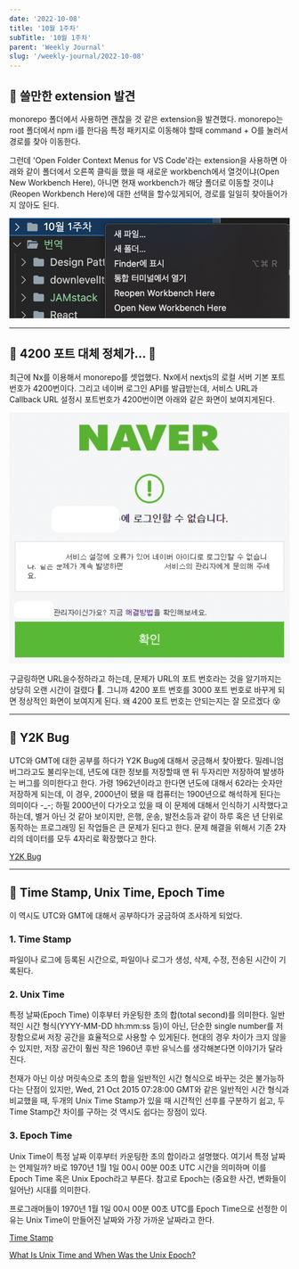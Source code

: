 ```yaml
---
date: '2022-10-08'
title: '10월 1주차'
subTitle: '10월 1주차'
parent: 'Weekly Journal'
slug: '/weekly-journal/2022-10-08'
---
```


## 📌 쓸만한 extension 발견

monorepo 폴더에서 사용하면 괜찮을 것 같은 extension을 발견했다. monorepo는 root 폴더에서 npm i를 한다음 특정 패키지로 이동해야 할때 command + O를 눌러서 경로를 찾아 이동한다.

그런데 'Open Folder Context Menus for VS Code'라는 extension을 사용하면 아래와 같이 폴더에서 오른쪽 클릭을 했을 때 새로운 workbench에서 열것이냐(Open New Workbench Here), 아니면 현재 workbench가 해당 폴더로 이동할 것이냐(Reopen Workbench Here)에 대한 선택을 할수있게되어, 경로를 일일히 찾아들어가지 않아도 된다.

![](./extension.png)

---

## 📌 4200 포트 대체 정체가... 🤮

최근에 Nx를 이용해서 monorepo를 셋업했다. Nx에서 nextjs의 로컬 서버 기본 포트 번호가 4200번이다. 그리고 네이버 로그인 API를 발급받는데, 서비스 URL과 Callback URL 설정시 포트번호가 4200번이면 아래와 같은 화면이 보여지게된다.

![](4200port.png)

구글링하면 URL을수정하라고 하는데, 문제가 URL의 포트 번호라는 것을 알기까지는 상당히 오랜 시간이 걸렸다 🤯. 그니까 4200 포트 번호를 3000 포트 번호로 바꾸게 되면 정상적인 화면이 보여지게 된다. 왜 4200 포트 번호는 안되는지는 잘 모르겠다 😵

---

## 📌 Y2K Bug

UTC와 GMT에 대한 공부를 하다가 Y2K Bug에 대해서 궁금해서 찾아봤다. 밀레니엄 버그라고도 불리우는데, 년도에 대한 정보를 저장할때 맨 뒤 두자리만 저장하여 발생하는 버그를 의미한다고 한다. 가령 1962년이라고 한다면 년도에 대해서 62라는 숫자만 저장하게 되는데, 이 경우, 2000년이 됐을 때 컴퓨터는 1900년으로 해석하게 된다는 의미이다 -_-; 하필 2000년이 다가오고 있을 때 이 문제에 대해서 인식하기 시작했다고 하는데, 별거 아닌 것 같아 보이지만, 은행, 운송, 발전소등과 같이 하루 혹은 년 단위로 동작하는 프로그래밍 된 작업들은 큰 문제가 된다고 한다. 문제 해결을 위해서 기존 2자리의 데이터를 모두 4자리로 확장했다고 한다.

[Y2K Bug](https://education.nationalgeographic.org/resource/Y2K-bug)

---

## 📌 Time Stamp, Unix Time, Epoch Time
이 역시도 UTC와 GMT에 대해서 공부하다가 궁금하여 조사하게 되었다.

### 1. Time Stamp
파일이나 로그에 등록된 시간으로, 파일이나 로그가 생성, 삭제, 수정, 전송된 시간이 기록된다.

### 2. Unix Time
특정 날짜(Epoch Time) 이후부터 카운팅한 초의 합(total second)를 의미한다. 일반적인 시간 형식(YYYY-MM-DD hh:mm:ss 등)이 아닌, 단순한 single number를 저장함으로써 저장 공간을 효율적으로 사용할 수 있게된다. 현대의 경우 차이가 크지 않을 수 있지만, 저장 공간이 훨씬 작은 1960년 후반 유닉스를 생각해본다면 이야기가 달라진다.

천재가 아닌 이상 머릿속으로 초의 합을 일반적인 시간 형식으로 바꾸는 것은 불가능하다는 단점이 있지만, Wed, 21 Oct 2015 07:28:00 GMT와 같은 일반적인 시간 형식과 비교했을 때, 두개의 Unix Time Stamp가 있을 때 시간적인 선후를 구분하기 쉽고, 두 Time Stamp간 차이를 구하는 것 역시도 쉽다는 장점이 있다.


### 3. Epoch Time

Unix Time이 특정 날짜 이후부터 카운팅한 초의 합이라고 설명했다. 여기서 특정 날짜는 언제일까? 바로 1970년 1월 1일 00시 00분 00초 UTC 시간을 의미하며 이를 Epoch Time 혹은 Unix Epoch라고 부른다. 참고로 Epoch는 (중요한 사건, 변화들이 일어난) 시대를 의미한다.

프로그래머들이 1970년 1월 1일 00시 00분 00초 UTC를 Epoch Time으로 선정한 이유는 Unix Time이 만들어진 날짜와 가장 가까운 날짜라고 한다.

[Time Stamp](https://www.computerhope.com/jargon/t/timestam.htm)

[What Is Unix Time and When Was the Unix Epoch?](https://www.makeuseof.com/what-is-unix-time-and-when-was-the-unix-epoch/)
